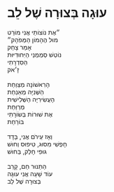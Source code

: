 # עוּגָה בְּצוּרָה שֶׁל לֵב

״אֶת נוֹצוֹתַי אֲנִי מוֹרֵט\
מוּל הֶהָמוֹן הַמְּפֹהָק״\
אָמַר צָחַק\
נוֹטֵשׁ סַמְמְנֵי הַיִּחוּדִיּוּת\
הַסִּדְרָתִי \
זָ׳אק\
\
הָרִאשׁוֹנָה מְצַּוַחַת\
הַשְּׁנִיָּה מְאַנַחַת\
הָעֲשִׂירִיָּה הַשְּׁלִישִׁית\
מְרַוַּחַת\
אֶת שׁוּרוֹת בְּשׂוֹרָתִי\
בּוֹרַחַת\
\
וְאָז עֵירֹם אֲנִי, בָּדָד\
חָפְשִׁי מִסּוּג, טִיפוּס וְחוּשׁ\
גּוּפִי חָלַק, בַּחוּשׁ\
\
הַתַּנּוּר חַם, קָרֵב\
עוֹד שָׁעָה אֲנִי עוּגָה\
בְּצוּרָה שֶׁל לֵב